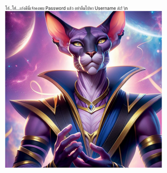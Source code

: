 โฮ่..โฮ่...เก่งดีนี่เจ้าคงพบ Password แล้ว อย่าลืมไปหา Username ล่ะ!  \n ![Bills](../../../../../../../../../../../assets/images/g2.png)
